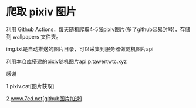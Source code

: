 # 爬取 pixiv 图片
利用 Github Actions，每天随机爬取4-5张pixiv图片(多了github容易封号)，存储到 wallpapers 文件夹。

img.txt是自动推送的图片目录，可以采集到服务器做随机图片api

利用本仓库搭建的pixiv随机图片api:p.tawertwtc.xyz

感谢

1.pixiv.cat[图片获取]

2.www.7ed.net[github图片加速]

